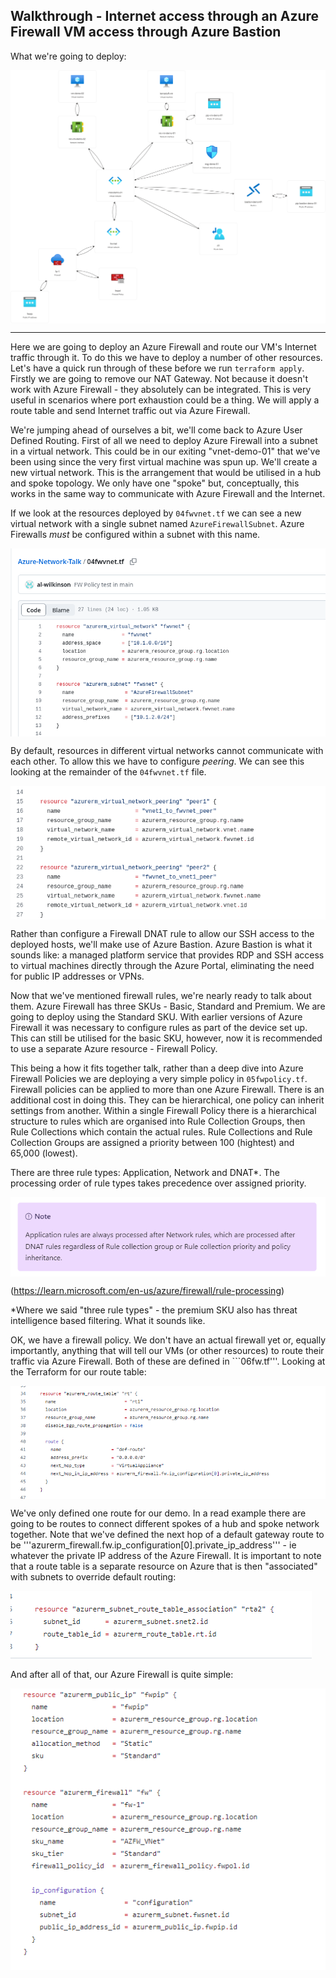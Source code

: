 ## Walkthrough  - Internet access through an Azure Firewall VM access through Azure Bastion
What we're going to deploy:
<pre>
<img align="left" src="../images/deploy04.png"></br>
</pre>
---
Here we are going to deploy an Azure Firewall and route our VM's Internet traffic through it.  To do this we have to deploy a number of other resources.  Let's have a quick run through of these before we run ```terraform apply```.  Firstly we are going to remove our NAT Gateway.  Not because it doesn't work with Azure Firewall - they absolutely can be integrated.  This is very useful in scenarios where port exhaustion could be a thing.  We will apply a route table and send Internet traffic out via Azure Firewall.

We're jumping ahead of ourselves a bit, we'll come back to Azure User Defined Routing.  First of all we need to deploy Azure Firewall into a subnet in a virtual network.  This could be in our exiting "vnet-demo-01" that we've been using since the very first virtual machine was spun up.  We'll create a new virtual network.  This is the arrangement that would be utilised in a hub and spoke topology.  We only have one "spoke" but, conceptually, this works in the same way to communicate with Azure Firewall and the Internet.

If we look at the resources deployed by ```04fwvnet.tf``` we can see a new virtual network with a single subnet named ```AzureFirewallSubnet```.  Azure Firewalls _must_ be configured within a subnet with this name.

<pre>
<img align="left" src="../images/04-fwvnet.png"></br>
</pre>

By default, resources in different virtual networks cannot communicate with each other.  To allow this we have to configure _peering_.  We can see this looking at the remainder of the ```04fwvnet.tf``` file.

<pre>
<img align="left" src="../images/04-peering.png"></br>
</pre>

Rather than configure a Firewall DNAT rule to allow our SSH access to the deployed hosts, we'll make use of Azure Bastion.  Azure Bastion is what it sounds like: a managed platform service that provides RDP and SSH access to virtual machines directly through the Azure Portal, eliminating the need for public IP addresses or VPNs.

Now that we've mentioned firewall rules, we're nearly ready to talk about them. Azure Firewall has three SKUs - Basic, Standard and Premium.  We are going to deploy using the Standard SKU.  With earlier versions of Azure Firewall it was necessary to configure rules as part of the device set up. This can still be utilised for the basic SKU, however, now it is recommended to use a separate Azure resource - Firewall Policy.

This being a how it fits together talk, rather than a deep dive into Azure Firewall Policies we are deploying a very simple policy in ```05fwpolicy.tf```.  Firewall policies can be applied to more than one Azure Firewall.  There is an additional cost in doing this.  They can be hierarchical, one policy can inherit settings from another.  Within a single Firewall Policy there is a hierarchical structure to rules which are organised into Rule Collection Groups, then Rule Collections which contain the actual rules.  Rule Collections and Rule Collection Groups are assigned a priority between 100 (hightest) and 65,000 (lowest).

There are three rule types:  Application, Network and DNAT*.  The processing order of rule types takes precedence over assigned priority.

<pre>
<img align="left" src="../images/04-rulepriority.png"></br>
</pre>
(https://learn.microsoft.com/en-us/azure/firewall/rule-processing)

*Where we said "three rule types" - the premium SKU also has threat intelligence based filtering.  What it sounds like.

OK, we have a firewall policy.  We don't have an actual firewall yet or, equally importantly, anything that will tell our VMs (or other resources) to route their traffic via Azure Firewall.  Both of these are defined in ```06fw.tf'''.  Looking at the Terraform for our route table:

<pre>
<img align="left" src="../images/04-rt.png"></br>
</pre>

We've only defined one route for our demo.  In a read example there are going to be routes to connect different spokes of a hub and spoke network together.  Note that we've defined the next hop of a default gateway route to be '''azurerm_firewall.fw.ip_configuration[0].private_ip_address''' - ie whatever the private IP address of the Azure Firewall.  It is important to note that a route table is a separate resource on Azure that is then "associated" with subnets to override default routing:

<pre>
<img align="left" src="../images/04-snet-rt.png"></br>
</pre>

And after all of that, our Azure Firewall is quite simple:

<pre>
<img align="left" src="../images/04-fw.png"></br>
</pre>
